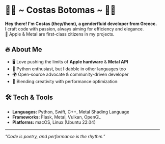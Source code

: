 # 🏳️‍🌈 ~ Costas Botomas ~ 🏳️‍⚧️

**Hey there! I'm Costas (they/them), a genderfluid developer from Greece.**  
I craft code with passion, always aiming for efficiency and elegance.  
🚀 Apple & Metal are first-class citizens in my projects.

## 🔥 About Me
- 🖥️ Love pushing the limits of **Apple hardware** & **Metal API**
- 🐍 Python enthusiast, but I dabble in other languages too
- 🌍 Open-source advocate & community-driven developer
- 🎨 Blending creativity with performance optimization

## 🛠️ Tech & Tools
- **Languages:** Python, Swift, C++, Metal Shading Language  
- **Frameworks:** Flask, Metal, Vulkan, OpenGL  
- **Platforms:** macOS, Linux (Ubuntu 22.04)  
---
*"Code is poetry, and performance is the rhythm."*  
